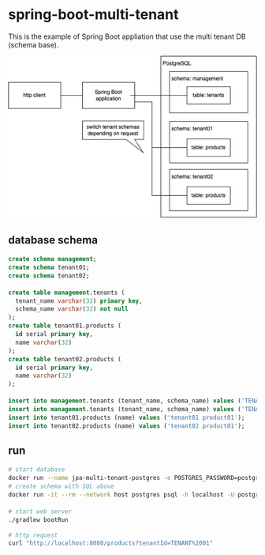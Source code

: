 # spring-boot-multi-tenant

This is the example of Spring Boot appliation that use the multi tenant DB (schema base).

![](database-structure.png)

## database schema

```sql
create schema management;
create schema tenant01;
create schema tenant02;

create table management.tenants (
  tenant_name varchar(32) primary key,
  schema_name varchar(32) not null
);
create table tenant01.products (
  id serial primary key,
  name varchar(32)
);
create table tenant02.products (
  id serial primary key,
  name varchar(32)
);

insert into management.tenants (tenant_name, schema_name) values ('TENANT 01', 'tenant01');
insert into management.tenants (tenant_name, schema_name) values ('TENANT 02', 'tenant02');
insert into tenant01.products (name) values ('tenant01 product01');
insert into tenant02.products (name) values ('tenant02 product01');
```

## run

```bash
# start database
docker run --name jpa-multi-tenant-postgres -e POSTGRES_PASSWORD=postgres -d -p 5432:5432 postgres:17.4
# create schema with SQL above
docker run -it --rm --network host postgres psql -h localhost -U postgres

# start web server
./gradlew bootRun
```

```bash
# http request
curl "http://localhost:8080/products?tenantId=TENANT%2001"
```
